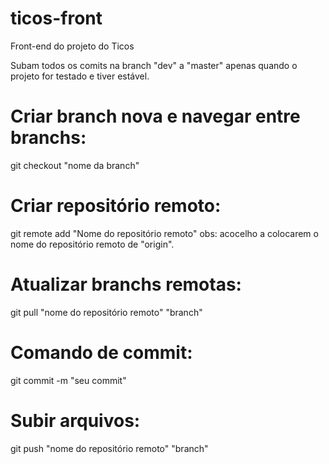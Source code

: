 # ticos-front
Front-end do projeto do Ticos

Subam todos os comits na branch "dev" a "master" apenas quando o projeto for testado e tiver estável.

# Criar branch nova e navegar entre branchs:
git checkout "nome da branch"

# Criar repositório remoto:
git remote add "Nome do repositório remoto" 
obs: acocelho a colocarem o nome do repositório remoto de "origin".

# Atualizar branchs remotas:
git pull "nome do repositório remoto" "branch"

# Comando de commit:
git commit -m "seu commit"

# Subir arquivos:
git push "nome do repositório remoto" "branch"
